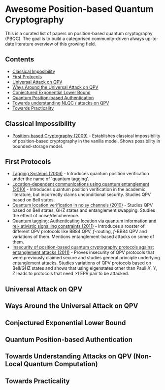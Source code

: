 # Awesome Position-based Quantum Cryptography
This is a curated list of papers on position-based quantum cryptography (PBQC). The goal is to build a categorised community-driven always up-to-date literature overview of this growing field.

## Contents

- [Classical Imposibility](#classical-impossiblity)
- [First Protocols](#first-protocols)
- [Universal Attack on QPV](#universal-attack-QPV)
- [Ways Around the Universal Attack on QPV](#ways-around-universal-attack-QPV)
- [Conjectured Exponential Lower Bound](#conjectured-exp-lower-bound)
- [Quantum Position-based Authentication](#QPA)
- [Towards understanding NLQC / attacks on QPV](#towards-NLQC)
- [Towards Practicality](#practicality)

## Classical Impossibility

- [Position-based Cryptography (2009)](https://doi.org/10.1007/978-3-642-03356-8_23) - Establishes classical impossibility of position-based cryptography in the vanilla model. Shows possibility in bounded-storage model.

## First Protocols

- [Tagging Systems (2006)](https://patents.google.com/patent/US20060022832A1/en) - Introduces quantum position verification under the name of 'quantum tagging'.
- [Location-dependent communications using
quantum entanglement (2010)](https://doi.org/10.1103/PhysRevA.81.042319) - Introduces quantum position verification in the academic literature, but incorrectly claims unconditional security. Studies QPV based on Bell states.
- [Quantum location verification in noisy channels (2010)](https://doi.org/10.1109/GLOCOM.2010.5684009) - Studies QPV based on Bell states, GHZ states and entanglement swapping. Studies the effect of noise/decoherence.
- [Quantum
tagging: Authenticating location via quantum information and rel-
ativistic signalling constraints (2011)](https://doi.org/10.1103/PhysRevA.84.012326) - Introduces a rooster of different QPV protocols like BB84 QPV, $f$-routing, $f$-BB84 QPV and variations of them. Mentions entanglement-based attacks on some of them.
- [Insecurity of position-based
quantum cryptography protocols against entanglement attacks (2011)](https://doi.org/10.1103/PhysRevA.83.012322) - Proves insecurity of QPV protocols that were previously claimed secure and studies general principle underlying entanglement attacks. Studies variations of QPV protocols based on Bell/GHZ states and shows that using eigenstates other than Pauli $X$, $Y$, $Z$ leads to protocols that need >1 EPR pair to be attacked.

## Universal Attack on QPV

## Ways Around the Universal Attack on QPV

## Conjectured Exponential Lower Bound

## Quantum Position-based Authentication

## Towards Understanding Attacks on QPV (Non-Local Quantum Computation)

## Towards Practicality
